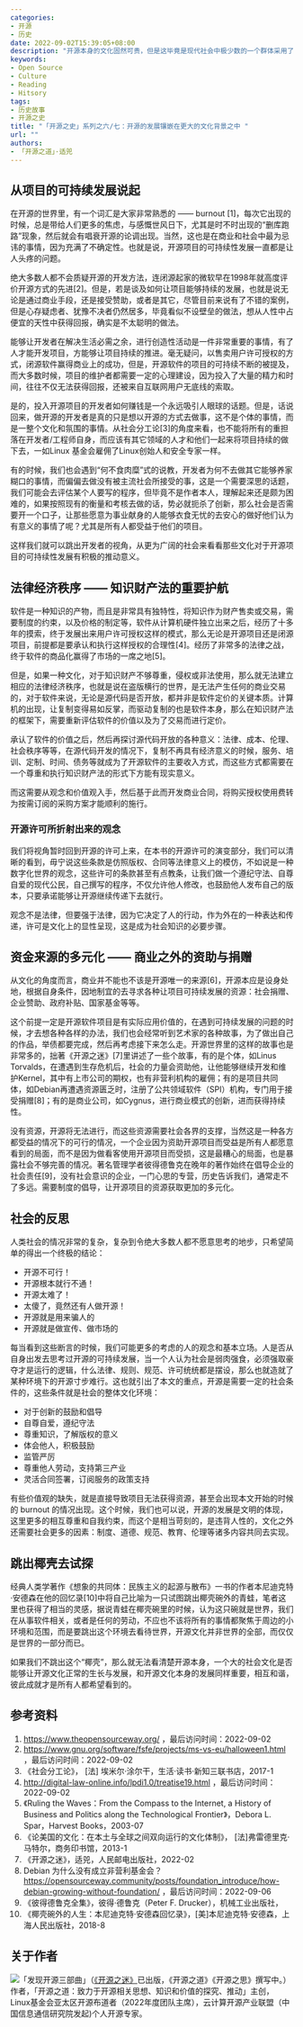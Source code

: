 ```yaml
---
categories:
- 开源
- 历史
date: 2022-09-02T15:39:05+08:00
description: "开源本身的文化固然可贵，但是这毕竟是现代社会中极少数的一个群体采用了一种看似可以的方法，从人数的占比，以及在现代社会中所起到的作用来看，显得微不足道，当我们面对探索太空、破解基因、利用RNA、气候变化等更大的难题的时候才会发现，开源是镶嵌于其中的，而文化不过是众多文化中一种罢了，不是计算机革命，根本就不显山不露水。"
keywords:
- Open Source
- Culture
- Reading
- Hitsory
tags:
- 历史故事
- 开源之史
title: "「开源之史」系列之六/七：开源的发展镶嵌在更大的文化背景之中 "
url: ""
authors:
- 「开源之道」·适兕
---
```


## 从项目的可持续发展说起

在开源的世界里，有一个词汇是大家非常熟悉的 —— burnout [1]，每次它出现的时候，总是带给人们更多的焦虑，与感慨世风日下，尤其是时不时出现的“删库跑路”现象，然后就会有唱衰开源的论调出现。当然，这也是在商业和社会中最为忌讳的事情，因为充满了不确定性。也就是说，开源项目的可持续性发展一直都是让人头疼的问题。

绝大多数人都不会质疑开源的开发方法，连闭源起家的微软早在1998年就高度评价开源方式的先进[2]。但是，若是谈及如何让项目能够持续的发展，也就是说无论是通过商业手段，还是接受赞助，或者是其它，尽管目前来说有了不错的案例，但是心存疑虑者、犹豫不决者仍然居多，毕竟看似不设壁垒的做法，想从人性中占便宜的天性中获得回报，确实是不太聪明的做法。

能够让开发者在解决生活必需之余，进行创造性活动是一件非常重要的事情，有了人才能开发项目，方能够让项目持续的推进。毫无疑问，以售卖用户许可授权的方式，闭源软件赢得商业上的成功，但是，开源软件的项目的可持续不断的被提及，而大多数时候，项目的维护者都需要一定的心理建设，因为投入了大量的精力和时间，往往不仅无法获得回报，还被来自互联网用户无底线的索取。

是的，投入开源项目的开发者如何赚钱是一个永远吸引人眼球的话题。但是，话说回来，做开源的开发者是真的只是想以开源的方式去做事，这不是个体的事情，而是一整个文化和氛围的事情。从社会分工论[3]的角度来看，也不能将所有的重担落在开发者/工程师自身，而应该有其它领域的人才和他们一起来将项目持续的做下去，一如Linux 基金会雇佣了Linux创始人和安全专家一样。

有的时候，我们也会遇到“何不食肉糜”式的说教，开发者为何不去做其它能够养家糊口的事情，而偏偏去做没有被主流社会所接受的事，这是一个需要深思的话题，我们可能会去评估某个人要写的程序，但毕竟不是作者本人，理解起来还是颇为困难的，如果按照现有的衡量和考核去做的话，势必就扼杀了创新，那么社会是否需要开一个口子，让那些愿意为事业献身的人能够衣食无忧的去安心的做好他们认为有意义的事情了呢？尤其是所有人都受益于他们的项目。

这样我们就可以跳出开发者的视角，从更为广阔的社会来看看那些文化对于开源项目的可持续性发展有积极的推动意义。

## 法律经济秩序 —— 知识财产法的重要护航

软件是一种知识的产物，而且是非常具有独特性，将知识作为财产售卖或交易，需要制度的约束，以及价格的制定等，软件从计算机硬件独立出来之后，经历了十多年的摸索，终于发展出来用户许可授权这样的模式，那么无论是开源项目还是闭源项目，前提都是要承认和执行这样授权的合理性[4]。经历了非常多的法律之战，终于软件的商品化赢得了市场的一席之地[5]。

但是，如果一种文化，对于知识财产不够尊重，侵权或非法使用，那么就无法建立相应的法律经济秩序，也就是说在盗版横行的世界，是无法产生任何的商业交易的，对于软件来说，无论是源代码是否开放，都并非是软件定价的关键本质。计算机的出现，让复制变得易如反掌，而驱动复制的也是软件本身，那么在知识财产法的框架下，需要重新评估软件的价值以及为了交易而进行定价。

承认了软件的价值之后，然后再探讨源代码开放的各种意义：法律、成本、伦理、社会秩序等等，在源代码开发的情况下，复制不再具有经济意义的时候，服务、培训、定制、时间、债务等就成为了开源软件的主要收入方式，而这些方式都需要在一个尊重和执行知识财产法的形式下方能有现实意义。

而这需要从观念和价值观入手，然后基于此而开发商业合同，将购买授权使用费转为按需订阅的采购方案才能顺利的施行。

### 开源许可所折射出来的观念

我们将视角暂时回到开源的许可上来，在本书的开源许可的演变部分，我们可以清晰的看到，毋宁说这些条款是仿照版权、合同等法律意义上的模仿，不如说是一种数字化世界的观念，这些许可的条款甚至有点教条，让我们做一个遵纪守法、自尊自爱的现代公民，自己撰写的程序，不仅允许他人修改，也鼓励他人发布自己的版本，只要承诺能够让开源继续传递下去就行。

观念不是法律，但要强于法律，因为它决定了人的行动，作为外在的一种表达和传递，许可是文化上的显性呈现，这是成为社会知识的必要步骤。

## 资金来源的多元化 —— 商业之外的资助与捐赠

从文化的角度而言，商业并不能也不该是开源唯一的来源[6]，开源本应是设身处地，根据自身条件，因地制宜的去寻求各种让项目可持续发展的资源：社会捐赠、企业赞助、政府补贴、国家基金等等。

这个前提一定是开源软件项目是有实际应用价值的，在遇到可持续发展的问题的时候，才去想各种各样的办法，我们也会经常听到艺术家的各种故事，为了做出自己的作品，举债都要完成，然后再考虑接下来怎么走。开源世界里的这样的故事也是非常多的，拙著《开源之迷》[7]里讲述了一些个故事，有的是个体，如Linus Torvalds，在遭遇到生存危机后，社会的力量会资助他，让他能够继续开发和维护Kernel，其中有上市公司的期权，也有非营利机构的雇佣；有的是项目共同体，如Debian再遭遇资源匮乏时，注册了公共领域软件（SPI）机构，专门用于接受捐赠[8]；有的是商业公司，如Cygnus，进行商业模式的创新，进而获得持续性。

没有资源，开源将无法进行，而这些资源需要社会各界的支撑，当然这是一种各方都受益的情况下的可行的情况，一个企业因为资助开源项目而受益是所有人都愿意看到的局面，而不是因为做看客使用开源项目而受损，这是最糟心的局面，也是暴露社会不够完善的情况。著名管理学者彼得德鲁克在晚年的著作始终在倡导企业的社会责任[9]，没有社会意识的企业，一门心思的专营，历史告诉我们，通常走不了多远。需要制度的倡导，让开源项目的资源获取更加的多元化。

## 社会的反思

人类社会的情况非常的复杂，复杂到令绝大多数人都不愿意思考的地步，只希望简单的得出一个终极的结论：

* 开源不可行！
* 开源根本就行不通！
* 开源太难了！ 
* 太傻了，竟然还有人做开源！
* 开源就是用来骗人的
* 开源就是做宣传、做市场的

每当看到这些断言的时候，我们可能更多的考虑的人的观念和基本立场。人是否从自身出发去思考过开源的可持续发展，当一个人认为社会是弱肉强食，必须强取豪夺才是运行的逻辑，什么法律、规则、规范、许可统统都是摆设，那么也就造就了某种环境下的开源寸步难行。这也就引出了本文的重点，开源是需要一定的社会条件的，这些条件就是社会的整体文化环境：

* 对于创新的鼓励和倡导
* 自尊自爱，遵纪守法
* 尊重知识，了解版权的意义
* 体会他人，积极鼓励
* 监管严厉
* 尊重他人劳动，支持第三产业
* 灵活合同签署，订阅服务的政策支持

有些价值观的缺失，就是直接导致项目无法获得资源，甚至会出现本文开始的时候的 burnout 的情况出现。这个时候，我们也可以说，开源的发展是文明的体现，这里更多的相互尊重和自我约束，而这个是相当苛刻的，是违背人性的，文化之外还需要社会更多的因素：制度、道德、规范、教育、伦理等诸多内容共同去实现。

## 跳出椰壳去试探

经典人类学著作《想象的共同体：民族主义的起源与散布》一书的作者本尼迪克特·安德森在他的回忆录[10]中将自己比喻为一只试图跳出椰壳碗外的青蛙，笔者这里也获得了相当的灵感，据说青蛙在椰壳碗里的时候，认为这只碗就是世界，我们在从事软件相关，或者是任何的劳动，不应也不该将所有的事情都聚焦于周边的小环境和范围，而是要跳出这个环境去看待世界，开源文化并非世界的全部，而仅仅是世界的一部分而已。

如果我们不跳出这个“椰壳”，那么就无法看清楚开源本身，一个大的社会文化是否能够让开源文化正常的生长与发展，和开源文化本身的发展同样重要，相互和谐，彼此成就才是所有人都希望看到的。

## 参考资料

1. https://www.theopensourceway.org/ ，最后访问时间：2022-09-02
2. https://www.gnu.org/software/fsfe/projects/ms-vs-eu/halloween1.html ，最后访问时间：2022-09-02
3. 《社会分工论》， [法] 埃米尔·涂尔干，生活·读书·新知三联书店，2017-1
4. http://digital-law-online.info/lpdi1.0/treatise19.html ，最后访问时间：2022-09-02
5. 《Ruling the Waves：From the Compass to the Internet, a History of Business and Politics along the Technological Frontier》，Debora L. Spar，Harvest Books，2003-07
6. 《论美国的文化：在本土与全球之间双向运行的文化体制》， [法]弗雷德里克·马特尔，商务印书馆，2013-1
7. 《开源之迷》，适兕，人民邮电出版社，2022-02
8. Debian 为什么没有成立非营利基金会？ https://opensourceway.community/posts/foundation_introduce/how-debian-growing-without-foundation/ ，最后访问时间：2022-09-06
9.  《彼得德鲁克全集》，彼得·德鲁克（Peter F. Drucker），机械工业出版社，
10. 《椰壳碗外的人生：本尼迪克特·安德森回忆录》，[美]本尼迪克特·安德森，上海人民出版社，2018-8

## 关于作者

![](/public/kuosi-face-of-os.png)「发现开源三部曲」（[《开源之迷》](posts/book-of-open-source/the-fascinating-of-open-source/)已出版，《开源之道》《开源之思》撰写中。）作者，「开源之道：致力于开源相关思想、知识和价值的探究、推动」主创，Linux基金会亚太区开源布道者（2022年度团队主席），云计算开源产业联盟（中国信息通信研究院发起)个人开源专家。